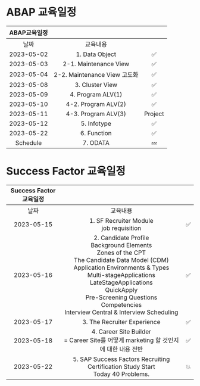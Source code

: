 # ABAP 교육일정

|ABAP교육일정|||
|:------:|:---:|:---:|
|날짜|교육내용||
|2023-05-02|1. Data Object|✅|
|2023-05-03|2-1. Maintenance View|✅|
|2023-05-04|2-2. Maintenance View 고도화|✅|
|2023-05-08|3. Cluster View|✅|
|2023-05-09|4. Program ALV(1)| ✅ |
|2023-05-10|4-2. Program ALV(2)| ✅ |
|2023-05-11|4-3. Program ALV(3)| Project |
|2023-05-12|5. Infotype| ✅ |
|2023-05-22|6. Function| ✅ |
|Schedule|7. ODATA| 💤 | 

# Success Factor 교육일정

|Success Factor 교육일정|||
|:------:|:---:|:---:|
|날짜|교육내용||
|2023-05-15|1. SF Recruiter Module <br> job requisition|✅|
|2023-05-16|2. Candidate Profile<br>Background Elements<br> Zones of the CPT <br> The Candidate Data Model (CDM) <br> Application Environments & Types<br> Multi-stageApplications<br> LateStageApplications<br> QuickApply <br> Pre-Screening Questions <br> Competencies <br> Interview Central & Interview Scheduling|✅|
|2023-05-17|3. The Recruiter Experience|✅|
|2023-05-18|4. Career Site Builder <br> = Career Site를 어떻게 marketing 할 것인지에 대한 내용 전반|✅|
|2023-05-22|5. SAP Success Factors Recruiting Certification Study Start <br> Today 40 Problems.|💥|
